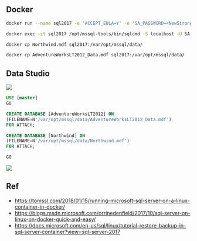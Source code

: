 ## Docker

```bash
docker run --name sql2017 -e 'ACCEPT_EULA=Y' -e 'SA_PASSWORD=<NewStrong!Passw0rd>' -e 'MSSQL_PID=Express' -p 1433:1433 -d mcr.microsoft.com/mssql/server:2017-latest-ubuntu

docker exec -it sql2017 /opt/mssql-tools/bin/sqlcmd -S localhost -U SA -P "<NewStrong!Passw0rd>"

docker cp Northwind.mdf sql2017:/var/opt/mssql/data/

docker cp AdventureWorksLT2012_Data.mdf sql2017:/var/opt/mssql/data/
```

## Data Studio

![](https://i.imgur.com/X2Gjcr9.png)

```sql
USE [master]
GO

CREATE DATABASE [AdventureWorksLT2012] ON
(FILENAME=N'/var/opt/mssql/data/AdventureWorksLT2012_Data.mdf')
FOR ATTACH;

CREATE DATABASE [Northwind] ON
(FILENAME=N'/var/opt/mssql/data/Northwind.mdf')
FOR ATTACH;

GO
```

![](https://i.imgur.com/z19XxHk.png)

## Ref

- https://tomssl.com/2018/01/15/running-microsoft-sql-server-on-a-linux-container-in-docker/
- https://blogs.msdn.microsoft.com/orrinedenfield/2017/10/sql-server-on-linux-on-docker-quick-and-easy/
- https://docs.microsoft.com/en-us/sql/linux/tutorial-restore-backup-in-sql-server-container?view=sql-server-2017
